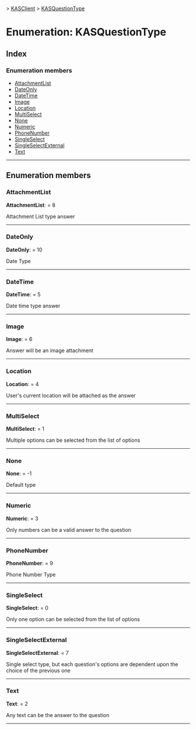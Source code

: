 [](../README.md) > [KASClient](../modules/kasclient.md) > [KASQuestionType](../enums/kasclient.kasquestiontype.md)

# Enumeration: KASQuestionType

## Index

### Enumeration members

* [AttachmentList](kasclient.kasquestiontype.md#attachmentlist)
* [DateOnly](kasclient.kasquestiontype.md#dateonly)
* [DateTime](kasclient.kasquestiontype.md#datetime)
* [Image](kasclient.kasquestiontype.md#image)
* [Location](kasclient.kasquestiontype.md#location)
* [MultiSelect](kasclient.kasquestiontype.md#multiselect)
* [None](kasclient.kasquestiontype.md#none)
* [Numeric](kasclient.kasquestiontype.md#numeric)
* [PhoneNumber](kasclient.kasquestiontype.md#phonenumber)
* [SingleSelect](kasclient.kasquestiontype.md#singleselect)
* [SingleSelectExternal](kasclient.kasquestiontype.md#singleselectexternal)
* [Text](kasclient.kasquestiontype.md#text)



---

## Enumeration members

<a id="attachmentlist"></a>

###  AttachmentList

**AttachmentList**:  = 8


Attachment List type answer


___
<a id="dateonly"></a>

###  DateOnly

**DateOnly**:  = 10


Date Type


___
<a id="datetime"></a>

###  DateTime

**DateTime**:  = 5


Date time type answer


___
<a id="image"></a>

###  Image

**Image**:  = 6


Answer will be an image attachment


___
<a id="location"></a>

###  Location

**Location**:  = 4


User's current location will be attached as the answer


___
<a id="multiselect"></a>

###  MultiSelect

**MultiSelect**:  = 1


Multiple options can be selected from the list of options


___
<a id="none"></a>

###  None

**None**:  =  -1


Default type


___
<a id="numeric"></a>

###  Numeric

**Numeric**:  = 3


Only numbers can be a valid answer to the question


___
<a id="phonenumber"></a>

###  PhoneNumber

**PhoneNumber**:  = 9


Phone Number Type


___
<a id="singleselect"></a>

###  SingleSelect

**SingleSelect**:  = 0


Only one option can be selected from the list of options


___
<a id="singleselectexternal"></a>

###  SingleSelectExternal

**SingleSelectExternal**:  = 7


Single select type, but each question's options are dependent upon the choice of the previous one


___
<a id="text"></a>

###  Text

**Text**:  = 2


Any text can be the answer to the question


___

